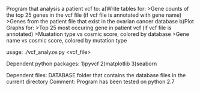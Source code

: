 Program that analysis a patient vcf to:
        a)Write tables for:
                >Gene counts of the top 25 genes in the vcf file (if vcf file is annotated with gene name)
                >Genes from the patient file that exist in the ovarian cancer database
        b)Plot Graphs for:
                >Top 25 most occuring gene in patient vcf (if vcf file is annotated)
                >Muatation type vs cosmic score, colored by database
                >Gene name vs cosmic score, colored by mutation type

usage:
./vcf_analyze.py <vcf_file>

Dependent python packages:
        1)pyvcf
        2)matplotlib
        3)seaborn

Dependent files:
        DATABASE folder that contains the database files in the current directory
Comment: Program has been tested on python 2.7
